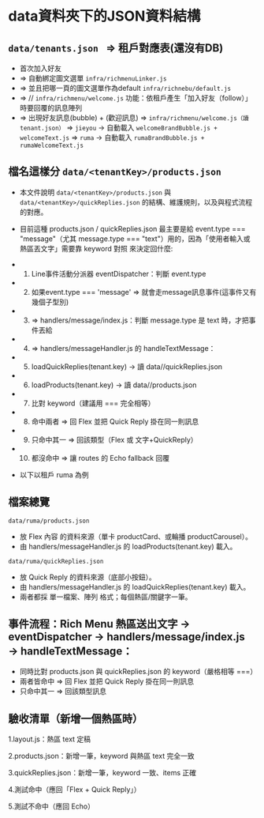# data資料夾下的JSON資料結構

## `data/tenants.json ` => 租戶對應表(還沒有DB)
- 首次加入好友
-  => 自動綁定圖文選單 `infra/richmenuLinker.js` 
-  => 並且把哪一頁的圖文選單作為default `infra/richnebu/default.js` 
-  => // `infra/richmenu/welcome.js` 功能：依租戶產生「加入好友（follow）」時要回覆的訊息陣列
-  => 出現好友訊息(bubble) + (歡迎訊息)
=> `infra/richmenu/welcome.js（讀 tenant.json）`
=> `jieyou` → 自動載入 `welcomeBrandBubble.js + welcomeText.js`
=> `ruma` → 自動載入 `rumaBrandBubble.js + rumaWelcomeText.js`



## 檔名這樣分 `data/<tenantKey>/products.json`


- 本文件說明 `data/<tenantKey>/products.json` 與 `data/<tenantKey>/quickReplies.json` 的結構、維護規則，以及與程式流程的對應。
- 目前這種 products.json / quickReplies.json 最主要是給 event.type === "message"（尤其 message.type === "text"）用的，因為「使用者輸入或熱區丟文字」需要靠 keyword 對照 來決定回什麼: 
- 1. Line事件活動分派器 eventDispatcher：判斷 event.type
- 2. 如果event.type === 'message' => 就會走message訊息事件(這事件又有幾個子型別)
- 3. => handlers/message/index.js：判斷 message.type 是 text 時，才把事件丟給
- 4. => handlers/messageHandler.js 的 handleTextMessage：
- 5. loadQuickReplies(tenant.key) → 讀 data/<tenant>/quickReplies.json
- 6. loadProducts(tenant.key) → 讀 data/<tenant>/products.json
- 7. 比對 keyword（建議用 === 完全相等）
- 8. 命中兩者 ⇒ 回 Flex 並把 Quick Reply 掛在同一則訊息
- 9. 只命中其一 ⇒ 回該類型（Flex 或 文字+QuickReply）
- 10. 都沒命中 ⇒ 讓 routes 的 Echo fallback 回覆

- 以下以租戶 ruma 為例

## 檔案總覽

`data/ruma/products.json`
- 放 Flex 內容 的資料來源（單卡 productCard、或輪播 productCarousel）。
- 由 handlers/messageHandler.js 的 loadProducts(tenant.key) 載入。

`data/ruma/quickReplies.json`
- 放 Quick Reply 的資料來源（底部小按鈕）。
- 由 handlers/messageHandler.js 的 loadQuickReplies(tenant.key) 載入。
- 兩者都採 單一檔案、陣列 格式；每個熱區/關鍵字一筆。

## 事件流程：Rich Menu 熱區送出文字 → eventDispatcher → handlers/message/index.js → handleTextMessage：

- 同時比對 products.json 與 quickReplies.json 的 keyword（嚴格相等 ===）
- 兩者皆命中 ⇒ 回 Flex 並把 Quick Reply 掛在同一則訊息
- 只命中其一 ⇒ 回該類型訊息



## 驗收清單（新增一個熱區時）

1.layout.js：熱區 text 定稿

2.products.json：新增一筆，keyword 與熱區 text 完全一致

3.quickReplies.json：新增一筆，keyword 一致、items 正確

4.測試命中（應回「Flex + Quick Reply」）

5.測試不命中（應回 Echo）
